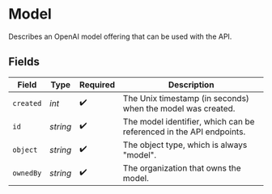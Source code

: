 # Model

Describes an OpenAI model offering that can be used with the API.


## Fields

| Field                                                               | Type                                                                | Required                                                            | Description                                                         |
| ------------------------------------------------------------------- | ------------------------------------------------------------------- | ------------------------------------------------------------------- | ------------------------------------------------------------------- |
| `created`                                                           | *int*                                                               | :heavy_check_mark:                                                  | The Unix timestamp (in seconds) when the model was created.         |
| `id`                                                                | *string*                                                            | :heavy_check_mark:                                                  | The model identifier, which can be referenced in the API endpoints. |
| `object`                                                            | *string*                                                            | :heavy_check_mark:                                                  | The object type, which is always "model".                           |
| `ownedBy`                                                           | *string*                                                            | :heavy_check_mark:                                                  | The organization that owns the model.                               |